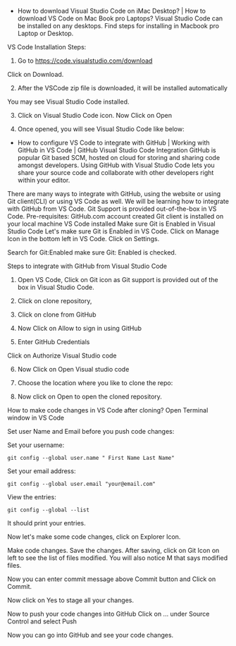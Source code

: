 - How to download Visual Studio Code on iMac Desktop? | How to download VS Code on Mac Book pro Laptops?
Visual Studio Code can be installed on any desktops. Find steps for installing in Macbook pro Laptop or Desktop.

VS Code Installation Steps:

1. Go to https://code.visualstudio.com/download



 Click on Download.

2. After the VSCode zip file is downloaded, it will be installed automatically

You may see Visual Studio Code installed.


3. Click on Visual Studio Code icon. Now Click on Open





4. Once opened, you will see Visual Studio Code like below:




- How to configure VS Code to integrate with GitHub | Working with GitHub in VS Code | GitHub Visual Studio Code Integration
GitHub is popular Git based SCM, hosted on cloud for storing and sharing code amongst developers. Using GitHub with Visual Studio Code lets you share your source code and collaborate with other developers right within your editor. 




There are many ways to integrate with GitHub, using the website or using Git client(CLI) or using VS Code as well. We will be learning how to integrate with GitHub from VS Code. Git Support is provided out-of-the-box in VS Code.
Pre-requisites:
GitHub.com account created
Git client is installed on your local machine
VS Code installed
Make sure Git is Enabled in Visual Studio Code
Let's make sure Git is Enabled in VS Code. Click on Manage Icon in the bottom left in VS Code. Click on Settings. 



Search for Git:Enabled make sure Git: Enabled is checked.



Steps to integrate with GitHub from Visual Studio Code

1. Open VS Code, Click on Git icon as Git support is provided out of the box in Visual Studio Code.




2. Click on clone repository, 



3. Click on clone from GitHub


4. Now Click on Allow to sign in using GitHub




5. Enter GitHub Credentials


Click on Authorize Visual Studio code





6. Now Click on Open Visual studio code




7. Choose the location where you like to clone the repo:





8. Now click on Open to open the cloned repository.



How to make code changes in VS Code after cloning?
Open Terminal window in VS Code

Set user Name and Email before you push code changes:

Set your username: 
```
git config --global user.name " First Name Last Name"
```

Set your email address: 
```
git config --global user.email "your@email.com"
```

View the entries:
```
git config --global --list
```

It should print your entries.

Now let's make some code changes, click on Explorer Icon.



Make code changes. 
Save the changes. After saving, click on Git Icon on left to see the list of files modified. You will also notice M that says modified files.



Now you can enter commit message above Commit button and Click on Commit. 


Now click on Yes to stage all your changes.



Now to push your code changes into GitHub
Click on ... under Source Control and select Push


Now you can go into GitHub and see your code changes.
